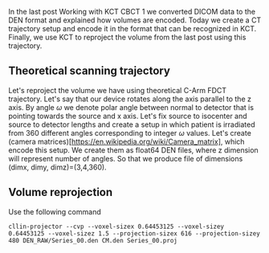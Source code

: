<!--
.. title: Working with KCT CBCT 4 First cone beam CT projection
.. slug: working-with-kct-cbct-4-first-cone-beam-ct-projection
.. date: 2021-09-15 14:28:24 UTC+02:00
.. tags: using_kct_blog
.. category: 
.. link: 
.. description: 
.. type: text
.. has_math: true
-->

In the last post Working with KCT CBCT 1 we converted DICOM data to the DEN format and explained how volumes are encoded. Today we create a CT trajectory setup and encode it in the format that can be recognized in KCT. Finally, we use KCT to reproject the volume from the last post using this trajectory.

## Theoretical scanning trajectory

Let's reproject the volume we have using theoretical C-Arm FDCT trajectory. Let's say that our device rotates along the axis parallel to the z axis. By angle $\omega$ we denote polar angle between normal to detector that is pointing towards the source and x axis. Let's fix source to isocenter and source to detector lengths and create a setup in which patient is irradiated from 360 different angles corresponding to integer $\omega$ values. Let's create (camera matrices)[https://en.wikipedia.org/wiki/Camera_matrix], which encode this setup. We create them as float64 DEN files, where z dimension will represent number of angles. So that we produce file of dimensions (dimx, dimy, dimz)=(3,4,360).

## Volume reprojection

Use the following command
```
cllin-projector --cvp --voxel-sizex 0.64453125 --voxel-sizey 0.64453125 --voxel-sizez 1.5 --projection-sizex 616 --projection-sizey 480 DEN_RAW/Series_00.den CM.den Series_00.proj
```
